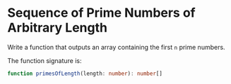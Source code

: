 # Sequence of Prime Numbers of Arbitrary Length

Write a function that outputs an array containing the first `n`
prime numbers.

The function signature is:

```typescript
function primesOfLength(length: number): number[]
```
